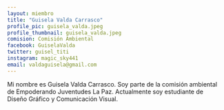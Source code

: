 ```yaml
---
layout: miembro
title: "Guisela Valda Carrasco"
profile_pic: guisela_valda.jpeg
profile_thumbnail: guisela_valda.jpeg
comision: Comisión Ambiental
facebook: GuiselaValda
twitter: guisel_titi
instagram: magic_sky441
email: valdaguisela@gmail.com
---
```


Mi nombre es Guisela Valda Carrasco. Soy parte de la comisión ambiental de Empoderando Juventudes La Paz. Actualmente soy estudiante de Diseño Gráfico y Comunicación Visual.

